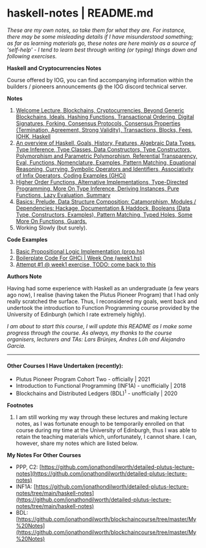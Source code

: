 # haskell-notes | README.md

*These are my own notes, so take them for what they are. For instance, there may be some misleading details if I have misunderstood something; as far as learning materials go, these notes are here mainly as a source of 'self-help' - I tend to learn best through writing (or typing) things down and following exercises.*

**Haskell and Cryptocurrencies Notes**

Course offered by IOG, you can find accompanying information within the builders / pioneers announcements @ the IOG discord technical server.

**Notes**

1. [Welcome Lecture, Blockchains, Cryptocurrencies, Beyond Generic Blockchains, Ideals, Hashing Functions, Transactional Ordering, Digital Signatures, Forking, Consensus Protocols, Consensus Properties (Termination, Agreement, Strong Validity), Transactions, Blocks, Fees, IOHK, Haskell](010-Welcome.md)
2. [An overview of Haskell, Goals, History, Features, Algebraic Data Types, Type Inference, Type Classes, Data Constructors, Type Constructors, Polymorphism and Parametric Polymorphism, Referential Transparency, Eval, Functions, Nomenclature, Examples, Pattern Matching, Equational Reasoning, Currying, Symbolic Operators and Identifiers, Associativity of Infix Operators, Coding Examples (GHCi)](011-An-Overview-of-Haskell.md)
3. [Higher Order Functions, Alternative Implementations, Type-Directed Programming, More On Type Inference, Deriving Instances, Pure Functions, Lazy Evaluation, Summary](012-An-Overview-Of-Haskell.md)
4. [Basics: Prelude, Data Structure Composition: Catamorphism, Modules / Dependencies: Hackage, Documentation & Haddock, Booleans (Data Type, Constructors, Examples), Pattern Matching, Typed Holes, Some More On Functions, Guards.](020-Datatypes-Functions.md)
5. Working Slowly (but surely).

**Code Examples**

1. [Basic Propositional Logic Implementation (prop.hs)](code_examples/prop.hs)
2. [Boilerplate Code For GHCi | Week One (week1.hs)](code_examples/week1.hs)
3. [Attempt #1 @ week1 exercise, TODO: come back to this](code_examples/intro.hs)

**Authors Note**

Having had some experience with Haskell as an undergraduate (a few years ago now), I realise (having taken the Plutus Pioneer Program) that I had only really scratched the surface. Thus, I reconsidered my goals, went back and undertook the introduction to Function Programming course provided by the University of Edinburgh (which I rate extremely highly).

*I am about to start this course, I will update this README as I make some progress through the course. As always, my thanks to the course organisers, lecturers and TAs: Lars Brünjes, Andres Löh and Alejandro García.*

<hr />

#### Other Courses I Have Undertaken (recently):

* Plutus Pioneer Program Cohort Two - officially | 2021
* Introduction to Functional Programming (INF1A) - unofficially | 2018
* Blockchains and Distributed Ledgers (BDL)<sup>1</sup> - unofficially | 2020

**Footnotes**

1. I am still working my way through these lectures and making lecture notes, as I was fortunate enough to be temporarily enrolled on that course during my time at the University of Edinburgh, thus I was able to retain the teaching materials which, unfortunately, I cannot share. I can, however, share my notes which are listed below.

**My Notes For Other Courses**

* PPP, C2: [https://github.com/jonathondilworth/detailed-plutus-lecture-notes](https://github.com/jonathondilworth/detailed-plutus-lecture-notes)
* INF1A: [https://github.com/jonathondilworth/detailed-plutus-lecture-notes/tree/main/haskell-notes](https://github.com/jonathondilworth/detailed-plutus-lecture-notes/tree/main/haskell-notes)
* BDL: [https://github.com/jonathondilworth/blockchaincourse/tree/master/My%20Notes](https://github.com/jonathondilworth/blockchaincourse/tree/master/My%20Notes)


